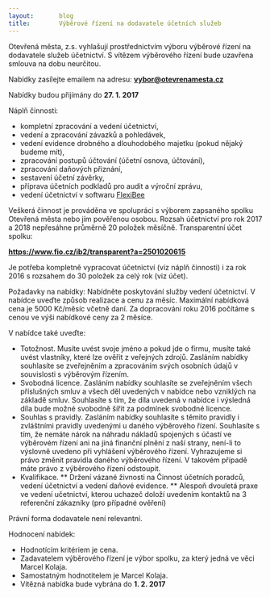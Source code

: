 ```yaml
---
layout:       blog
title:        Výběrové řízení na dodavatele účetních služeb
---
```

Otevřená města, z.s. vyhlašují prostřednictvím výboru výběrové řízení na dodavatele služeb účetnictví. S vítězem výběrového řízení bude uzavřena smlouva na dobu neurčitou.

Nabídky zasílejte emailem na adresu: **vybor@otevrenamesta.cz**

Nabídky budou přijímány do **27. 1. 2017**

Náplň činnosti:
* kompletní zpracování a vedení účetnictví,
* vedení a zpracování závazků a pohledávek,
* vedení evidence drobného a dlouhodobého majetku (pokud nějaký budeme
  mít),
* zpracování postupů účtování (účetní osnova, účtování),
* zpracování daňových přiznání,
* sestavení účetní závěrky,
* příprava účetních podkladů pro audit a výroční zprávu,
* vedení účetnictví v softwaru [FlexiBee](https://www.flexibee.eu/)

Veškerá činnost je prováděna ve spolupráci s výborem zapsaného spolku Otevřená města nebo jím pověřenou osobou. Rozsah účetnictví pro rok 2017 a 2018 nepřesáhne průměrně 20 položek měsíčně. Transparentní účet spolku:

**https://www.fio.cz/ib2/transparent?a=2501020615**

Je potřeba kompletně vypracovat účetnictví (viz náplň činnosti) i za rok 2016 s rozsahem do 30 položek za celý rok (viz účet).

Požadavky na nabídky:
Nabídněte poskytování služby vedení účetnictví.
V nabídce uveďte způsob realizace a cenu za měsíc. Maximální nabídková cena je 5000 Kč/měsíc včetně daní. Za dopracování roku 2016 počítáme s cenou ve výši nabídkové ceny za 2 měsíce.

V nabídce také uveďte:
* Totožnost. Musíte uvést svoje jméno a pokud jde o firmu, musíte také uvést vlastníky, které lze ověřit z veřejných zdrojů. Zasláním nabídky souhlasíte se zveřejněním a zpracováním svých osobních údajů v souvislosti s výběrovým řízením.
* Svobodná licence. Zasláním nabídky souhlasíte se zveřejněním všech příslušných smluv a všech děl uvedených v nabídce nebo vzniklých na základě smluv. Souhlasíte s tím, že díla uvedená v nabídce i výsledná díla bude možné svobodně šířit za podmínek svobodné licence.
* Souhlas s pravidly. Zasláním nabídky souhlasíte s těmito pravidly i zvláštními pravidly uvedenými u daného výběrového řízení. Souhlasíte s tím, že nemáte nárok na náhradu nákladů spojených s účastí ve výběrovém řízení ani na jiná finanční plnění z naší strany, není-li to výslovně uvedeno při vyhlášení výběrového řízení. Vyhrazujeme si právo změnit pravidla daného výběrového řízení. V takovém případě máte právo z výběrového řízení odstoupit.
* Kvalifikace.
** Držení vázané živnosti na Činnost účetních poradců, vedení účetnictví a vedení daňové evidence.
** Alespoň dvouletá praxe ve vedení učetnictví, kterou uchazeč doloží uvedením kontaktů na 3 referenční zákazníky (pro případné ověření)

Právní forma dodavatele není relevantní.

Hodnocení nabídek:
* Hodnotícím kritériem je cena.
* Zadavatelem výběrového řízení je výbor spolku, za který jedná ve věci Marcel Kolaja.
* Samostatným hodnotitelem je Marcel Kolaja.
* Vítězná nabídka bude vybrána do **1. 2. 2017**
